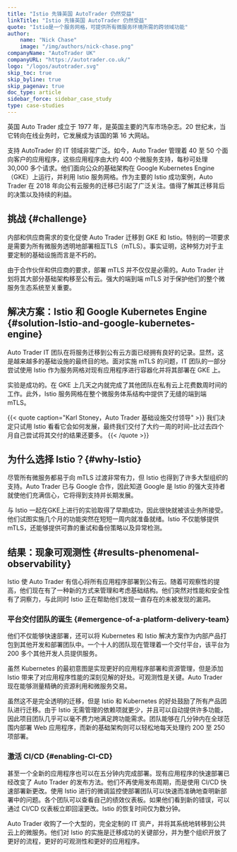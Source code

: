 ```yaml
---
title: "Istio 先锋英国 AutoTrader 仍然受益"
linkTitle: "Istio 先锋英国 AutoTrader 仍然受益"
quote: "Istio是一个服务网格，可提供所有微服务环境所需的跨领域功能"
author:
    name: "Nick Chase"
    image: "/img/authors/nick-chase.png"
companyName: "AutoTrader UK"
companyURL: "https://autotrader.co.uk/"
logo: "/logos/autotrader.svg"
skip_toc: true
skip_byline: true
skip_pagenav: true
doc_type: article
sidebar_force: sidebar_case_study
type: case-studies
---
```

[comment]: <> (TODO: Replace placeholders)

英国 Auto Trader 成立于 1977 年，是英国主要的汽车市场杂志。20 世纪末，当它转向在线业务时，它发展成为该国的第 16 大网站。

支持 AutoTrader 的 IT 领域非常广泛。如今，Auto Trader 管理着 40 至 50 个面向客户的应用程序，这些应用程序由大约 400 个微服务支持，每秒可处理 30,000 多个请求。他们面向公众的基础架构在 Google Kubernetes Engine（GKE）上运行，并利用 Istio 服务网格。作为主要的 Istio 成功案例，Auto Trader 在 2018 年向公有云服务的迁移已引起了广泛关注。值得了解其迁移背后的决策以及持续的利益。

## 挑战 {#challenge}

内部和供应商需求的变化促使 Auto Trader 迁移到 GKE 和 Istio。特别的一项要求是需要为所有微服务透明地部署相互TLS（mTLS）。事实证明，这种努力对于主要定制的基础设施而言是不朽的。

由于合作伙伴和供应商的要求，部署 mTLS 并不仅仅是必需的。Auto Trader 计划将其大部分基础架构移至公有云。强大的端到端 mTLS 对于保护他们的整个微服务生态系统至关重要。

## 解决方案：Istio 和 Google Kubernetes Engine {#solution-Istio-and-google-kubernetes-engine}

Auto Trader IT 团队在将服务迁移到公有云方面已经拥有良好的记录。显然，这是越来越多的基础设施的最终目的地。面对实施 mTLS 的问题，IT 团队的一部分尝试使用 Istio 作为服务网格对现有应用程序进行容器化并将其部署在 GKE 上。

实验是成功的。在 GKE 上几天之内就完成了其他团队在私有云上花费数周时间的工作。此外，Istio 服务网格在整个微服务体系结构中提供了无缝的端到端 mTLS。

{{< quote caption="Karl Stoney，Auto Trader 基础设施交付领导" >}}
我们决定只试用 Istio 看看它会如何发展，最终我们交付了大约一周的时间–比过去四个月自己尝试将其交付的结果还要多。
{{< /quote >}}

## 为什么选择 Istio？{#why-Istio}

尽管所有微服务都易于向 mTLS 过渡非常有力，但 Istio 也得到了许多大型组织的支持。Auto Trader 已与 Google 合作，因此知道 Google 是 Istio 的强大支持者就使他们充满信心，它将得到支持并长期发展。

与 Istio 一起在GKE上进行的实验取得了早期成功，因此很快就被该业务所接受。他们试图实施几个月的功能突然在短短一周内就准备就绪。Istio 不仅能够提供 mTLS，还能够提供可靠的重试和备份策略以及异常检测。

## 结果：现象可观测性 {#results-phenomenal-observability}

Istio 使 Auto Trader 有信心将所有应用程序部署到公有云。随着可观察性的提高，他们现在有了一种新的方式来管理和考虑基础结构。他们突然对性能和安全性有了洞察力，与此同时 Istio 正在帮助他们发现一直存在的未被发现的漏洞。

### 平台交付团队的诞生 {#emergence-of-a-platform-delivery-team}

他们不仅能够快速部署，还可以将 Kubernetes 和 Istio 解决方案作为内部产品打包到其他开发和部署团队中。一个十人的团队现在管理着一个交付平台，该平台为 200 多个其他开发人员提供服务。

虽然 Kubernetes 的最初意图是实现更好的应用程序部署和资源管理，但是添加 Istio 带来了对应用程序性能的深刻见解的好处。可观测性是关键。Auto Trader 现在能够测量精确的资源利用和微服务交易。

虽然这不是完全透明的迁移，但是 Istio 和 Kubernetes 的好处鼓励了所有产品团队进行迁移。由于 Istio 无需管理的依赖项就更少，并且可以自动提供许多功能，因此项目团队几乎可以毫不费力地满足跨功能需求。团队能够在几分钟内在全球范围内部署 Web 应用程序，而新的基础架构则可以轻松地每天处理约 200 至 250 项部署。

### 激活 CI/CD {#enabling-CI-CD}

甚至一个全新的应用程序也可以在五分钟内完成部署。现有应用程序的快速部署已经改变了 Auto Trader 的发布方法。他们不再使用发布周期，而是使用 CI/CD 快速部署新更改。使用 Istio 进行的微调监控使部署团队可以快速而准确地查明新部署中的问题。各个团队可以查看自己的绩效仪表板。如果他们看到新的错误，可以通过 CI/CD 仪表板立即回滚更改。Istio 的恢复时间仅为数分钟。

Auto Trader 收购了一个大型的，完全定制的 IT 资产，并将其系统地转移到公共云上的微服务。他们对 Istio 的实施是迁移成功的关键部分，并为整个组织开放了更好的流程，更好的可观测性和更好的应用程序。